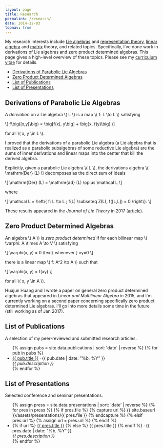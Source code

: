 ```yaml
---
layout: page
title: Research
permalink: /research/
date: 2014-12-03
topnav: true
---
```


My research interests include [Lie algebras][] and [representation
theory][], [linear algebra][] and [matrix][] theory, and related topics.
Specifically, I've done work in derivations of Lie algebras and zero
product determined algebras.
This page gives a high-level overview of these topics.
Please see my [curriculum vitae][] for details.

  [Lie algebras]: http://en.wikipedia.org/wiki/Lie_algebra
  [representation theory]: http://en.wikipedia.org/wiki/Representation_theory
  [linear algebra]: http://en.wikipedia.org/wiki/Linear_algebra
  [matrix]: http://en.wikipedia.org/wiki/Matrix_(mathematics)
  [curriculum vitae]: /assets/downloads/brice-curriculum_vitae.pdf

* [Derivations of Parabolic Lie Algebras](#derivations-of-parabolic-lie-algebras)
* [Zero Product Determined Algebras](#zero-product-determined-algebras)
* [List of Publications](#list-of-publications)
* [List of Presentations](#list-of-presentations)

## Derivations of Parabolic Lie Algebras

A _derivation_ on a Lie algebra \\( L \\) is a map \\( f: L \to L \\)
satisfying

\\[
  f\big([x,y]\big) = \big[f(x), y\big] + \big[x, f(y)\big]
\\]

for all \\( x, y \in L \\).

I proved that the derivations of a parabolic Lie algebra (a Lie
algebra that is realized as a parabolic subalgebras of some reductive
Lie algebra) are the sums of inner derivations and linear maps into
the center that kill the derived algebra.

Explicitly, given a parabolic Lie algebra \\( L \\), the derivations
algebra \\( \mathrm{Der} (L) \\) decomposes as the direct sum of ideals

\\[
  \mathrm{Der} (L) = \mathrm{ad} (L) \oplus \mathcal L
\\]

where

\\[
  \mathcal L = \left\\{ f: L \to L ; f(L) \subseteq Z(L), f([L,L]) = 0 \right\\}.
\\]

These results appeared in the _Journal of Lie Theory_ in 2017
([article](#brice2017derivations.pdf)).

## Zero Product Determined Algebras

An algebra \\( A \\) is _zero product determined_ if for each bilinear map
\\( \varphi: A \times A \to V \\) satisfying

\\[
  \varphi(x, y) = 0 \text{ whenever } xy=0
\\]

there is a linear map \\( f: A^2 \to A \\) such that

\\[
  \varphi(x, y) = f(xy)
\\]

for all \\( x, y \in A \\).

Huajun Huang and I wrote a paper on general zero product determined
algebras that appeared in _Linear and Multilinear Algebra_ in 2015,
and I'm currently working on a second paper concerning specifically
zero product determined Lie algebras. I'll go into more details some
time in the future (still working as of Jan 2017).

## List of Publications

A selection of my peer-reviewed and submitted research articles.

<ul>
  {% assign pubs = site.data.publications | sort: 'date' | reverse %}
  {% for pub in pubs %}
    <li>
      <a id="{{ pub.file }}"
        href="{{ site.baseurl }}/assets/publications/{{ pub.file }}"
      >{{ pub.title }}</a>
      · {{ pub.date | date: "%b, %Y" }}<br />
      <em>{{ pub.description }}</em>
    </li>
  {% endfor %}
</ul>

## List of Presentations

Selected conference and seminar presentations.

<ul>
  {% assign press = site.data.presentations | sort: 'date' | reverse %}
  {% for pres in press %}
    {% if pres.file %}
      {% capture url %}
        {{ site.baseurl }}/assets/presentations/{{ pres.file }}
      {% endcapture %}
    {% elsif pres.url %}
      {% assign url = pres.url %}
    {% endif %}
    <li>
      {% if url %}
        <a href="{{ url }}">{{ pres.title }}</a>
      {% else %}
        {{ pres.title }}
      {% endif %}
      · {{ pres.date | date: "%b, %Y" }}<br />
      <em>{{ pres.description }}</em>
    </li>
  {% endfor %}
</ul>
